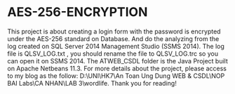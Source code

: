 # AES-256-ENCRYPTION
This project is about creating a login form with the password is encrypted under the AES-256 standard on Database.
And do the analyzing from the log created on SQL Server 2014 Management Studio (SSMS 2014).
The log file is QLSV_LOG.txt , you should rename the file to QLSV_LOG.trc so you can open it on SSMS 2014.
The ATWEB_CSDL folder is the Java Project built on Apache Netbeans 11.3.
For more details about the project, please access to my blog as the follow: D:\UNI\HK7\An Toan Ung Dung WEB &amp; CSDL\NOP BAI Labs\CA NHAN\LAB 3\wordlife. Thank you for reading!
